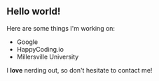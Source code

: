 ## Hello world!

Here are some things I'm working on:

- Google
- HappyCoding.io
- Millersville University

I **love** nerding out, so don't hesitate to contact me!
